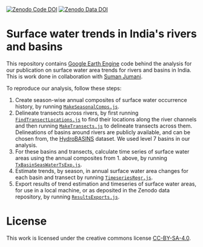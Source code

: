[![Zenodo Code DOI](https://img.shields.io/badge/Code_on_Zenodo-DOI:_10.5281/zenodo.7839588-blue)](https://doi.org/10.5281/zenodo.7839588) [![Zenodo Data DOI](https://img.shields.io/badge/Data_on_Zenodo-DOI:_10.5281/zenodo.7803903-darkgreen)](https://doi.org/10.5281/zenodo.7803903)

# Surface water trends in India's rivers and basins

This repository contains [Google Earth Engine](https://earthengine.google.com/) code behind the analysis for our publication on surface water area trends for rivers and basins in India. This is work done in collaboration with [Suman Jumani](https://github.com/SumanJumani).

To reproduce our analysis, follow these steps:
1. Create season-wise annual composites of surface water occurrence history, by running [`MakeSeasonalComps.js`](MakeSeasonalComps.js).
2. Delineate transects across rivers, by first running [`FindTransectLocations.js`](FindTransectLocations.js) to find their locations along the river channels and then running [`MakeTransects.js`](MakeTransects.js) to delineate transects across them. Delineations of basins around rivers are publicly available, and can be chosen from, the [HydroBASINS](https://www.hydrosheds.org/products/hydrobasins) dataset. We used level 7 basins in our analysis.
3. For these basins and transects, calculate time series of surface water areas using the annual composites from 1. above, by running [`TxBasinSeasWaterTsExp.js`](TxBasinSeasWaterTsExp.js).
4. Estimate trends, by season, in annual surface water area changes for each basin and transect by running [`TimeseriesRegr.js`](TimeseriesRegr.js).
5. Export results of trend estimation and timeseries of surface water areas, for use in a local machine, or as deposited in the Zenodo data repository, by running [`ResultsExports.js`](ResultsExports.js).

# License

This work is licensed under the creative commons license [CC-BY-SA-4.0](https://creativecommons.org/licenses/by-sa/4.0/).
